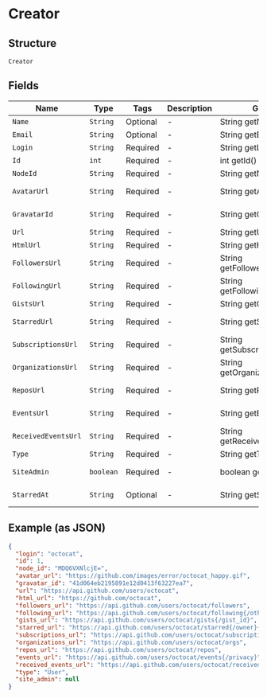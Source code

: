 
# Creator

## Structure

`Creator`

## Fields

| Name | Type | Tags | Description | Getter | Setter |
|  --- | --- | --- | --- | --- | --- |
| `Name` | `String` | Optional | - | String getName() | setName(String name) |
| `Email` | `String` | Optional | - | String getEmail() | setEmail(String email) |
| `Login` | `String` | Required | - | String getLogin() | setLogin(String login) |
| `Id` | `int` | Required | - | int getId() | setId(int id) |
| `NodeId` | `String` | Required | - | String getNodeId() | setNodeId(String nodeId) |
| `AvatarUrl` | `String` | Required | - | String getAvatarUrl() | setAvatarUrl(String avatarUrl) |
| `GravatarId` | `String` | Required | - | String getGravatarId() | setGravatarId(String gravatarId) |
| `Url` | `String` | Required | - | String getUrl() | setUrl(String url) |
| `HtmlUrl` | `String` | Required | - | String getHtmlUrl() | setHtmlUrl(String htmlUrl) |
| `FollowersUrl` | `String` | Required | - | String getFollowersUrl() | setFollowersUrl(String followersUrl) |
| `FollowingUrl` | `String` | Required | - | String getFollowingUrl() | setFollowingUrl(String followingUrl) |
| `GistsUrl` | `String` | Required | - | String getGistsUrl() | setGistsUrl(String gistsUrl) |
| `StarredUrl` | `String` | Required | - | String getStarredUrl() | setStarredUrl(String starredUrl) |
| `SubscriptionsUrl` | `String` | Required | - | String getSubscriptionsUrl() | setSubscriptionsUrl(String subscriptionsUrl) |
| `OrganizationsUrl` | `String` | Required | - | String getOrganizationsUrl() | setOrganizationsUrl(String organizationsUrl) |
| `ReposUrl` | `String` | Required | - | String getReposUrl() | setReposUrl(String reposUrl) |
| `EventsUrl` | `String` | Required | - | String getEventsUrl() | setEventsUrl(String eventsUrl) |
| `ReceivedEventsUrl` | `String` | Required | - | String getReceivedEventsUrl() | setReceivedEventsUrl(String receivedEventsUrl) |
| `Type` | `String` | Required | - | String getType() | setType(String type) |
| `SiteAdmin` | `boolean` | Required | - | boolean getSiteAdmin() | setSiteAdmin(boolean siteAdmin) |
| `StarredAt` | `String` | Optional | - | String getStarredAt() | setStarredAt(String starredAt) |

## Example (as JSON)

```json
{
  "login": "octocat",
  "id": 1,
  "node_id": "MDQ6VXNlcjE=",
  "avatar_url": "https://github.com/images/error/octocat_happy.gif",
  "gravatar_id": "41d064eb2195891e12d0413f63227ea7",
  "url": "https://api.github.com/users/octocat",
  "html_url": "https://github.com/octocat",
  "followers_url": "https://api.github.com/users/octocat/followers",
  "following_url": "https://api.github.com/users/octocat/following{/other_user}",
  "gists_url": "https://api.github.com/users/octocat/gists{/gist_id}",
  "starred_url": "https://api.github.com/users/octocat/starred{/owner}{/repo}",
  "subscriptions_url": "https://api.github.com/users/octocat/subscriptions",
  "organizations_url": "https://api.github.com/users/octocat/orgs",
  "repos_url": "https://api.github.com/users/octocat/repos",
  "events_url": "https://api.github.com/users/octocat/events{/privacy}",
  "received_events_url": "https://api.github.com/users/octocat/received_events",
  "type": "User",
  "site_admin": null
}
```

